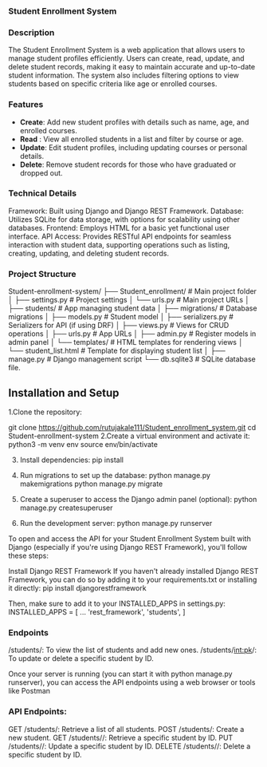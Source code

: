 ### Student Enrollment System

### Description 
The Student Enrollment System is a web application that allows users to manage student profiles efficiently. Users can create, read, update, and delete student records, making it easy to maintain accurate and up-to-date student information. The system also includes filtering options to view students based on specific criteria like age or enrolled courses.

### Features
- **Create**: Add new student profiles with details such as name, age, and enrolled courses.
- **Read**  : View all enrolled students in a list and filter by course or age.
- **Update**: Edit student profiles, including updating courses or personal details.
- **Delete**: Remove student records for those who have graduated or dropped out.

### Technical Details
Framework: Built using Django and Django REST Framework.
Database: Utilizes SQLite for data storage, with options for scalability using other databases.
Frontend: Employs HTML for a basic yet functional user interface.
API Access: Provides RESTful API endpoints for seamless interaction with student data, supporting operations such as listing, creating, updating, and deleting student records.

### Project Structure
Student-enrollment-system/ ├── Student_enrollment/ # Main project folder │ ├── settings.py # Project settings │ └── urls.py # Main project URLs │ ├── students/ # App managing student data │ ├── migrations/ # Database migrations │ ├── models.py # Student model │ ├── serializers.py # Serializers for API (if using DRF) │ ├── views.py # Views for CRUD operations │ ├── urls.py # App URLs │ ├── admin.py # Register models in admin panel │ └── templates/ # HTML templates for rendering views │ └── student_list.html # Template for displaying student list │ ├── manage.py # Django management script └── db.sqlite3 # SQLite database file.


## Installation and Setup

1.Clone the repository:

git clone https://github.com/rutujakale111/Student_enrollment_system.git
cd Student-enrollment-system
2.Create a virtual environment and activate it:
python3 -m venv env
source env/bin/activate 

3. Install dependencies:
pip install 

4. Run migrations to set up the database:
python manage.py makemigrations
python manage.py migrate

5. Create a superuser to access the Django admin panel (optional):
python manage.py createsuperuser

6. Run the development server:
python manage.py runserver

To open and access the API for your Student Enrollment System built with Django (especially if you're using Django REST Framework), you'll follow these steps:

Install Django REST Framework
If you haven't already installed Django REST Framework, you can do so by adding it to your requirements.txt or installing it directly:
pip install djangorestframework

Then, make sure to add it to your INSTALLED_APPS in settings.py:
INSTALLED_APPS = [
    ...
    'rest_framework',
    'students', 
]

### Endpoints
/students/: To view the list of students and add new ones.
/students/<int:pk>/: To update or delete a specific student by ID.

Once your server is running (you can start it with python manage.py runserver), you can access the API endpoints using a web browser or tools like Postman
### API Endpoints:
GET /students/: Retrieve a list of all students.
POST /students/: Create a new student.
GET /students/<id>/: Retrieve a specific student by ID.
PUT /students/<id>/: Update a specific student by ID.
DELETE /students/<id>/: Delete a specific student by ID.
